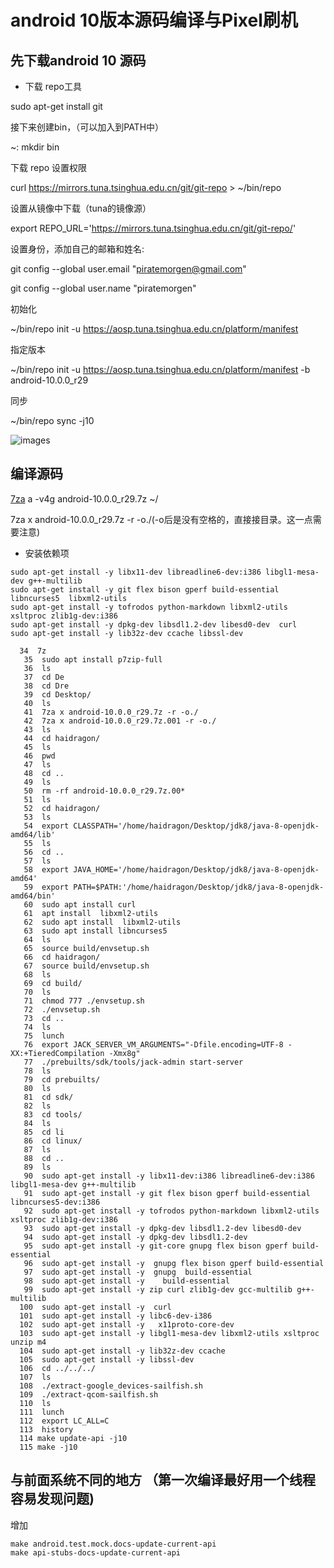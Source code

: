 # android 10版本源码编译与Pixel刷机

## 先下载android 10 源码

* 下载 repo工具

sudo apt-get install git

接下来创建bin，（可以加入到PATH中）

~: mkdir bin

下载 repo 设置权限

curl https://mirrors.tuna.tsinghua.edu.cn/git/git-repo > ~/bin/repo

设置从镜像中下载（tuna的镜像源）

export REPO_URL='https://mirrors.tuna.tsinghua.edu.cn/git/git-repo/'

设置身份，添加自己的邮箱和姓名:

git config --global user.email "piratemorgen@gmail.com" 

git config --global user.name "piratemorgen"

初始化

~/bin/repo init -u https://aosp.tuna.tsinghua.edu.cn/platform/manifest

指定版本

~/bin/repo init -u https://aosp.tuna.tsinghua.edu.cn/platform/manifest -b android-10.0.0_r29

同步

~/bin/repo sync -j10

![images](./1.png)
## 编译源码

[7za](https://blog.csdn.net/qq_27608983/article/details/92462659) a -v4g android-10.0.0_r29.7z ~/ 

7za x  android-10.0.0_r29.7z  -r -o./(-o后是没有空格的，直接接目录。这一点需要注意)

* 安装依赖项

```
sudo apt-get install -y libx11-dev libreadline6-dev:i386 libgl1-mesa-dev g++-multilib
sudo apt-get install -y git flex bison gperf build-essential libncurses5  libxml2-utils
sudo apt-get install -y tofrodos python-markdown libxml2-utils xsltproc zlib1g-dev:i386
sudo apt-get install -y dpkg-dev libsdl1.2-dev libesd0-dev  curl  
sudo apt-get install -y lib32z-dev ccache libssl-dev
```


```
  34  7z
   35  sudo apt install p7zip-full
   36  ls
   37  cd De
   38  cd Dre
   39  cd Desktop/
   40  ls
   41  7za x android-10.0.0_r29.7z -r -o./
   42  7za x android-10.0.0_r29.7z.001 -r -o./
   43  ls
   44  cd haidragon/
   45  ls
   46  pwd
   47  ls
   48  cd ..
   49  ls
   50  rm -rf android-10.0.0_r29.7z.00*
   51  ls
   52  cd haidragon/
   53  ls
   54  export CLASSPATH='/home/haidragon/Desktop/jdk8/java-8-openjdk-amd64/lib' 
   55  ls
   56  cd ..
   57  ls
   58  export JAVA_HOME='/home/haidragon/Desktop/jdk8/java-8-openjdk-amd64'
   59  export PATH=$PATH:'/home/haidragon/Desktop/jdk8/java-8-openjdk-amd64/bin' 
   60  sudo apt install curl
   61  apt install  libxml2-utils
   62  sudo apt install  libxml2-utils
   63  sudo apt install libncurses5 
   64  ls
   65  source build/envsetup.sh
   66  cd haidragon/
   67  source build/envsetup.sh
   68  ls
   69  cd build/
   70  ls
   71  chmod 777 ./envsetup.sh 
   72  ./envsetup.sh 
   73  cd ..
   74  ls
   75  lunch 
   76  export JACK_SERVER_VM_ARGUMENTS="-Dfile.encoding=UTF-8 -XX:+TieredCompilation -Xmx8g"
   77  ./prebuilts/sdk/tools/jack-admin start-server
   78  ls
   79  cd prebuilts/
   80  ls
   81  cd sdk/
   82  ls
   83  cd tools/
   84  ls
   85  cd li
   86  cd linux/
   87  ls
   88  cd ..
   89  ls
   90  sudo apt-get install -y libx11-dev:i386 libreadline6-dev:i386 libgl1-mesa-dev g++-multilib
   91  sudo apt-get install -y git flex bison gperf build-essential libncurses5-dev:i386
   92  sudo apt-get install -y tofrodos python-markdown libxml2-utils xsltproc zlib1g-dev:i386
   93  sudo apt-get install -y dpkg-dev libsdl1.2-dev libesd0-dev
   94  sudo apt-get install -y dpkg-dev libsdl1.2-dev 
   95  sudo apt-get install -y git-core gnupg flex bison gperf build-essential
   96  sudo apt-get install -y  gnupg flex bison gperf build-essential
   97  sudo apt-get install -y  gnupg  build-essential
   98  sudo apt-get install -y    build-essential
   99  sudo apt-get install -y zip curl zlib1g-dev gcc-multilib g++-multilib
  100  sudo apt-get install -y  curl 
  101  sudo apt-get install -y libc6-dev-i386
  102  sudo apt-get install -y   x11proto-core-dev 
  103  sudo apt-get install -y libgl1-mesa-dev libxml2-utils xsltproc unzip m4
  104  sudo apt-get install -y lib32z-dev ccache
  105  sudo apt-get install -y libssl-dev
  106  cd ../../../
  107  ls
  108  ./extract-google_devices-sailfish.sh 
  109  ./extract-qcom-sailfish.sh 
  110  ls
  111  lunch 
  112  export LC_ALL=C 
  113  history 
  114 make update-api -j10
  115 make -j10
```
## 与前面系统不同的地方 （第一次编译最好用一个线程 容易发现问题)

增加
```
make android.test.mock.docs-update-current-api
make api-stubs-docs-update-current-api
```


